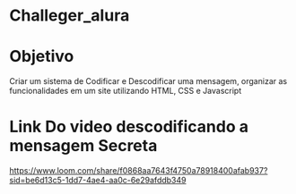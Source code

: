 
# Challeger_alura


# Objetivo
Criar um sistema de Codificar e Descodificar uma mensagem, organizar as funcionalidades em um site utilizando HTML, CSS e Javascript

# Link Do video descodificando a mensagem Secreta 
https://www.loom.com/share/f0868aa7643f4750a78918400afab937?sid=be6d13c5-1dd7-4ae4-aa0c-6e29afddb349

